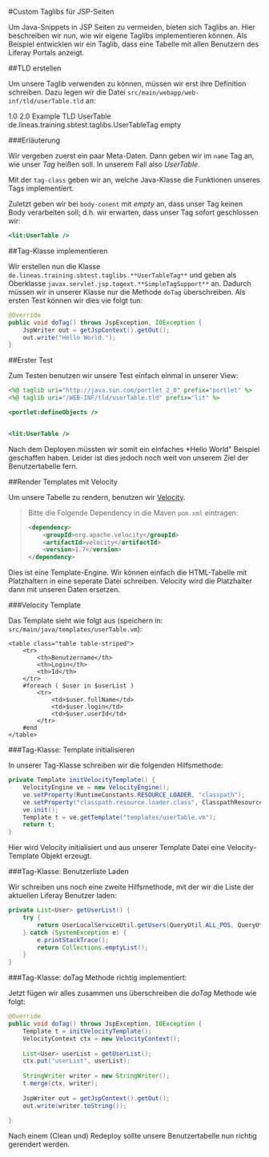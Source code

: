 #Custom Taglibs für JSP-Seiten

Um Java-Snippets in JSP Seiten zu vermeiden, bieten sich Taglibs an. Hier beschreiben wir nun, wie wir eigene Taglibs implementieren können. Als Beispiel entwicklen wir ein Taglib, dass eine Tabelle mit allen Benutzern des Liferay Portals anzeigt.




##TLD erstellen

Um unsere Taglib verwenden zu können, müssen wir erst ihre Definition schreiben. Dazu legen wir die Datei `src/main/webapp/web-inf/tld/userTable.tld` an:

<taglib>
  <tlib-version>1.0</tlib-version>
  <jsp-version>2.0</jsp-version>
  <short-name>Example TLD</short-name>
  <tag>
    <name>UserTable</name>
    <tag-class>de.lineas.training.sbtest.taglibs.UserTableTag</tag-class>
    <body-content>empty</body-content>
  </tag>
</taglib>

###Erläuterung

Wir vergeben zuerst ein paar Meta-Daten. Dann geben wir im `name` Tag an, wie unser *Tag* heißen soll. In unserem Fall also *UserTable*.

Mit der `tag-class` geben wir an, welche Java-Klasse die Funktionen unseres Tags implementiert.

Zuletzt geben wir bei `body-conent` mit *empty* an, dass unser Tag keinen Body verarbeiten soll; d.h. wir erwarten, dass unser Tag sofort geschlossen wir:

```JSP
<lit:UserTable />
````




##Tag-Klasse implementieren

Wir erstellen nun die Klasse `de.lineas.training.sbtest.taglibs.**UserTableTag**` und geben als Oberklasse `javax.servlet.jsp.tagext.**SimpleTagSupport**` an. Dadurch müssen wir in unserer Klasse nur die Methode `doTag` überschreiben. Als ersten Test können wir dies vie folgt tun:

```Java
@Override
public void doTag() throws JspException, IOException {
    JspWriter out = getJspContext().getOut();
    out.write("Hello World.");
}
```



##Erster Test

Zum Testen benutzen wir unsere Test einfach einmal in unserer View:

```JSP
<%@ taglib uri="http://java.sun.com/portlet_2_0" prefix="portlet" %>
<%@ taglib uri="/WEB-INF/tld/userTable.tld" prefix="lit" %>

<portlet:defineObjects />


<lit:UserTable />
```

Nach dem Deployen müssten wir somit ein einfaches *Hello World" Beispiel geschaffen haben. Leider ist dies jedoch noch weit von unserem Ziel der Benutzertabelle fern.



##Render Templates mit Velocity

Um unsere Tabelle zu rendern, benutzen wir [Velocity](http://de.wikipedia.org/wiki/Apache_Velocity).

> Bitte die Folgende Dependency in die Maven `pom.xml` eintragen:
>
> ```XML
> <dependency>
>     <groupId>org.apache.velocity</groupId>
>     <artifactId>velocity</artifactId>
>     <version>1.7</version>
> </dependency>
> ```

Dies ist eine Template-Engine. Wir können einfach die HTML-Tabelle mit Platzhaltern in eine seperate Datei schreiben. Velocity wird die Platzhalter dann mit unseren Daten ersetzen.

###Velocity Template

Das Template sieht wie folgt aus (speichern in: `src/main/java/templates/userTable.vm`):

```Velocity
<table class="table table-striped">
	<tr>
		<th>Benutzername</th>
		<th>Login</th>
		<th>Id</th>
	</tr>
	#foreach ( $user in $userList )
		<tr>
			<td>$user.fullName</td>
			<td>$user.login</td>
			<td>$user.userId</td>
		</tr>
	#end
</table>
```

###Tag-Klasse: Template initialisieren

In unserer Tag-Klasse schreiben wir die folgenden Hilfsmethode:

```Java
private Template initVelocityTemplate() {
    VelocityEngine ve = new VelocityEngine();
    ve.setProperty(RuntimeConstants.RESOURCE_LOADER, "classpath");
    ve.setProperty("classpath.resource.loader.class", ClasspathResourceLoader.class.getName());
    ve.init();
    Template t = ve.getTemplate("templates/userTable.vm");
    return t;
}
```

Hier wird Velocity initialisiert und aus unserer Template Datei eine Velocity-Template Objekt erzeugt.


###Tag-Klasse: Benutzerliste Laden

Wir schreiben uns noch eine zweite Hilfsmethode, mit der wir die Liste der aktuellen Liferay Benutzer laden:

```Java
private List<User> getUserList() {
    try {
        return UserLocalServiceUtil.getUsers(QueryUtil.ALL_POS, QueryUtil.ALL_POS);
    } catch (SystemException e) {
        e.printStackTrace();
        return Collections.emptyList();
    }
}
```

###Tag-Klasse: doTag Methode richtig implementiert:

Jetzt fügen wir alles zusammen uns überschreiben die *doTag* Methode wie folgt:

```Java
@Override
public void doTag() throws JspException, IOException {
    Template t = initVelocityTemplate();
    VelocityContext ctx = new VelocityContext();
	
    List<User> userList = getUserList();
    ctx.put("userList", userList);
	
    StringWriter writer = new StringWriter();
    t.merge(ctx, writer);
	
    JspWriter out = getJspContext().getOut();
    out.write(writer.toString());
	
}
```

Nach einem (Clean und) Redeploy sollte unsere Benutzertabelle nun richtig gerendert werden.
